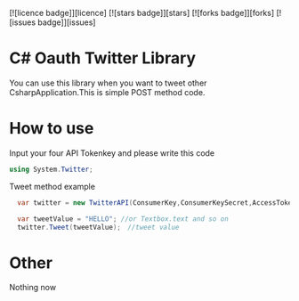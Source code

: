 [![licence badge]][licence]
[![stars badge]][stars]
[![forks badge]][forks]
[![issues badge]][issues]

# C# Oauth Twitter Library
You can use this library when you want to tweet other CsharpApplication.This is simple POST method code.
# How to use
Input your four API Tokenkey and please write this code

```C#
using System.Twitter;
```
Tweet method example
```C#
  var twitter = new TwitterAPI(ConsumerKey,ConsumerKeySecret,AccessToken,AccessTokenSecret);

  var tweetValue = "HELLO"; //or Textbox.text and so on
  twitter.Tweet(tweetValue);　//tweet value
```
            
# Other
Nothing now
